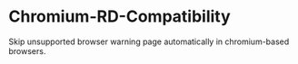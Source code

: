 # Chromium-RD-Compatibility
Skip unsupported browser warning page automatically in chromium-based browsers.
